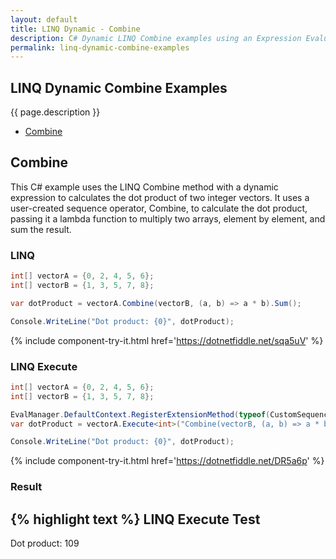 ```yaml
---
layout: default
title: LINQ Dynamic - Combine
description: C# Dynamic LINQ Combine examples using an Expression Evaluator.
permalink: linq-dynamic-combine-examples
---
```




## LINQ Dynamic Combine Examples
{{ page.description }}

- [Combine](#combine)

## Combine
This C# example uses the LINQ Combine method with a dynamic expression to calculates the dot product of two integer vectors. It uses a user-created sequence operator, Combine, to calculate the dot product, passing it a lambda function to multiply two arrays, element by element, and sum the result.

### LINQ
```csharp
int[] vectorA = {0, 2, 4, 5, 6};
int[] vectorB = {1, 3, 5, 7, 8};

var dotProduct = vectorA.Combine(vectorB, (a, b) => a * b).Sum();

Console.WriteLine("Dot product: {0}", dotProduct);
```
{% include  component-try-it.html href='https://dotnetfiddle.net/sqa5uV' %}

### LINQ Execute
```csharp
int[] vectorA = {0, 2, 4, 5, 6};
int[] vectorB = {1, 3, 5, 7, 8};

EvalManager.DefaultContext.RegisterExtensionMethod(typeof(CustomSequenceOperators));
var dotProduct = vectorA.Execute<int>("Combine(vectorB, (a, b) => a * b).Sum()", new {vectorB});

Console.WriteLine("Dot product: {0}", dotProduct);
```
{% include  component-try-it.html href='https://dotnetfiddle.net/DR5a6p' %}

### Result
{% highlight text %}
LINQ Execute Test
------------------------------
Dot product: 109

```
